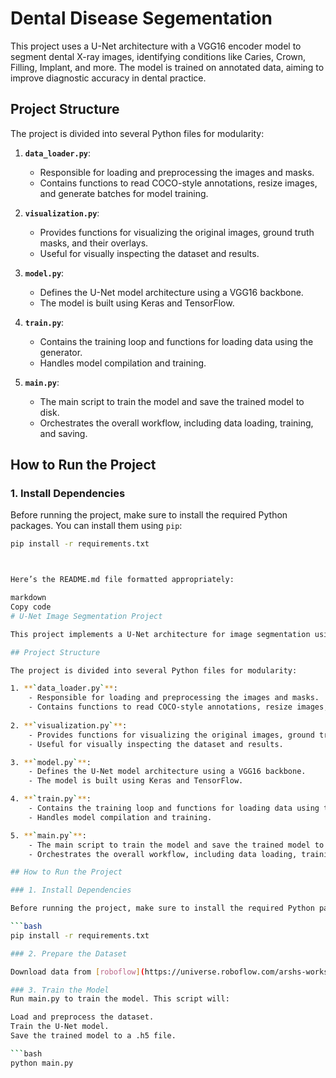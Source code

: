 # Dental Disease Segementation

This project uses a U-Net architecture with a VGG16 encoder model to segment dental X-ray images, identifying conditions like Caries, Crown, Filling, Implant, and more. The model is trained on annotated data, aiming to improve diagnostic accuracy in dental practice.

## Project Structure

The project is divided into several Python files for modularity:

1. **`data_loader.py`**:
    - Responsible for loading and preprocessing the images and masks.
    - Contains functions to read COCO-style annotations, resize images, and generate batches for model training.
  
2. **`visualization.py`**:
    - Provides functions for visualizing the original images, ground truth masks, and their overlays.
    - Useful for visually inspecting the dataset and results.

3. **`model.py`**:
    - Defines the U-Net model architecture using a VGG16 backbone.
    - The model is built using Keras and TensorFlow.
      
4. **`train.py`**:
    - Contains the training loop and functions for loading data using the generator.
    - Handles model compilation and training.

5. **`main.py`**:
    - The main script to train the model and save the trained model to disk.
    - Orchestrates the overall workflow, including data loading, training, and saving.

## How to Run the Project

### 1. Install Dependencies

Before running the project, make sure to install the required Python packages. You can install them using `pip`:

```bash
pip install -r requirements.txt



Here’s the README.md file formatted appropriately:

markdown
Copy code
# U-Net Image Segmentation Project

This project implements a U-Net architecture for image segmentation using a VGG16 backbone. The model is designed to segment images into foreground and background, and it uses COCO-style annotations to train on custom datasets.

## Project Structure

The project is divided into several Python files for modularity:

1. **`data_loader.py`**:
    - Responsible for loading and preprocessing the images and masks.
    - Contains functions to read COCO-style annotations, resize images, and generate batches for model training.
  
2. **`visualization.py`**:
    - Provides functions for visualizing the original images, ground truth masks, and their overlays.
    - Useful for visually inspecting the dataset and results.

3. **`model.py`**:
    - Defines the U-Net model architecture using a VGG16 backbone.
    - The model is built using Keras and TensorFlow.

4. **`train.py`**:
    - Contains the training loop and functions for loading data using the generator.
    - Handles model compilation and training.

5. **`main.py`**:
    - The main script to train the model and save the trained model to disk.
    - Orchestrates the overall workflow, including data loading, training, and saving.

## How to Run the Project

### 1. Install Dependencies

Before running the project, make sure to install the required Python packages. You can install them using `pip`:

```bash
pip install -r requirements.txt

### 2. Prepare the Dataset

Download data from [roboflow](https://universe.roboflow.com/arshs-workspace-radio/vzrad2)

### 3. Train the Model
Run main.py to train the model. This script will:

Load and preprocess the dataset.
Train the U-Net model.
Save the trained model to a .h5 file.

```bash
python main.py

